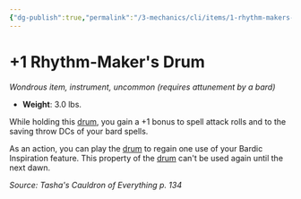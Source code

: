 ```yaml
---
{"dg-publish":true,"permalink":"/3-mechanics/cli/items/1-rhythm-makers-drum-tce/","tags":["ttrpg-cli/compendium/src/5e/tce","ttrpg-cli/item/attunement/required","ttrpg-cli/item/gear/instrument","ttrpg-cli/item/rarity/uncommon"],"noteIcon":""}
---
```


# +1 Rhythm-Maker's Drum
*Wondrous item, instrument, uncommon (requires attunement by a bard)*  


- **Weight**: 3.0 lbs.

While holding this [drum](3-Mechanics/CLI/items/drum.md), you gain a +1 bonus to spell attack rolls and to the saving throw DCs of your bard spells.

As an action, you can play the [drum](3-Mechanics/CLI/items/drum.md) to regain one use of your Bardic Inspiration feature. This property of the [drum](3-Mechanics/CLI/items/drum.md) can't be used again until the next dawn.

*Source: Tasha's Cauldron of Everything p. 134*